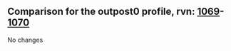 ## Comparison for the outpost0 profile, rvn: [1069](https://github.com/PRO100KatYT/FortniteProfileRevisions/tree/main/profiles/outpost0/1069%20outpost0.json)-[1070](https://github.com/PRO100KatYT/FortniteProfileRevisions/tree/main/profiles/outpost0/1070%20outpost0.json)

No changes
